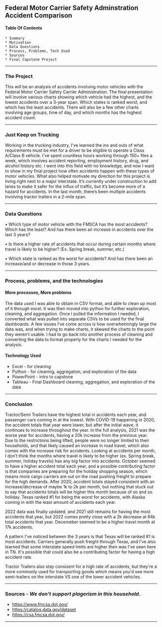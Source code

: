 ## <strong>Federal Motor Carrier Safety Adminstration Accident Comparison</strong>

#### Table Of Contents

    * Summary
    * Motivation
    * Data Questions
    * Process, Problems, Tech Used
    * Sources
    * Final Capstone Project

***

### The Project 

This will be an analysis of accidents involving motor vehicles with the Federal Motor Carrier Safety Carrier Administration. The final presentation will involve various charts showing which vehicle had the highest, and the lowest accidents over a 3-year span. Which states is ranked worst, and which has the least accidents. There will also be a few other charts involving age groups, time of day, and which months has the highest accident count.  

***

### Just Keep on Trucking

Working in the trucking industry, I've learned the ins and outs of what requirements must be met for a driver to be eligible to operate a Class A/Class B vehicle. I've spent countless hours working through 150+ files a week, which involves accident reporting, employment history, drug, and alcohol history etc. I went into this field with no knowledge, and now I want to show in my final project how often accidents happen with these types of motor vehicles. What also helped motivate my direction for this project is living right next to a major interstate. It’s currently under construction to add lanes to make it safer for the influx of traffic, but it’s become more of a hazard for accidents. In the last month, there’s been multiple accidents involving tractor trailers in a 2-mile span. 

***

### Data Questions

•	Which type of motor vehicle with the FMSCA has the most accidents? Which has the least? And has there been an increase in accidents over the last 3 years?

•	Is there a higher rate of accidents that occur during certain months where travel is likely to be higher? (Ex. Spring break, summer, etc.) 

•	Which state is ranked as the worst for accidents? And has there been an increase/and or decrease in those 3 years. 

***

### Process, problems, and the technologies

#### More processes, More problems

The data used I was able to obtain in CSV format, and able to clean up most of it through excel. It was then moved into python for further exploration, cleaning, and aggregation. Once I pulled the information I needed, I converted what was pulled into separate CSVs to be used for the final dashboards. A few issues I’ve come across is how overwhelmingly large the data was, and when trying to make charts, it skewed the charts to the point they weren’t usable. I had to go back into another process of cleaning and converting the data to format properly for the charts I needed for the analysis.

#### Technology Used

- Excel - for cleaning
- Python - for cleaning, aggregation, and exploration of the data
- PowerPoint - intro to capstone
- Tableau - Final Dashboard cleaning, aggregation, and exploration of the data

***

### Conclusion

Tractor/Semi Trailers have the highest total in accidents each year, and passenger cars coming in at the lowest. With COVID-19 happening in 2020, the accident totals that year were lower, but after the initial wave, it continues to increase throughout the year. In the full analysis, 2021 was the worse year for accidents, having a 20k increase from the previous year. Due to the restrictions being lifted, people were no longer limited to their households, and that likely caused an increase in road travel, which also comes with the increase risk for accidents. Looking at accidents per month, I don’t think the months where travel is likely to be higher (ex. Spring break, summer, holiday travels) has any big factor into accidents. October seemed to have a higher accident total each year, and a possible contributing factor is that companies are preparing for the holiday shopping season, which means more cargo carriers are out on the road pushing freight to prepare for the high demands. After 2020, accident totals stayed consistent with an increase/decrease of maybe 1k to 2k per month, but nothing that stuck out to say that accidents totals will be higher this month because of so and so holiday. Texas ranked #1 for being the worst for accidents, with Alaska coming in with the least amount of accidents each year.

2022 data was finally updated, and 2021 still remains for having the most accidents that year, but 2022 comes pretty close with a 2k decrease at 94k total accidents that year. Decemeber seemed to be a higher travel month at 17k accidents. 

A pattern I've noticed between the 3 years is that Texas will be ranked #1 is most accidents. Carriers generally push freight through Texas, and I've also learned that some interstate speed limits are higher then was I've seen here in TN. It's possible that could also be a contributing factor for having a high accident rate.

Tractor Trailers also stay consisent for a high rate of accidents, but they're a more commonly used for transporting goods which means you'd see more semi-trailers on the interstate VS one of the lower accident vehicles. 

***

### Sources - <em><strong>We don't support plagerism in this household</strong></em>.

- https://www.fmcsa.dot.gov/
- https://catalog.data.gov/dataset
- https://csa.fmcsa.dot.gov/

***
